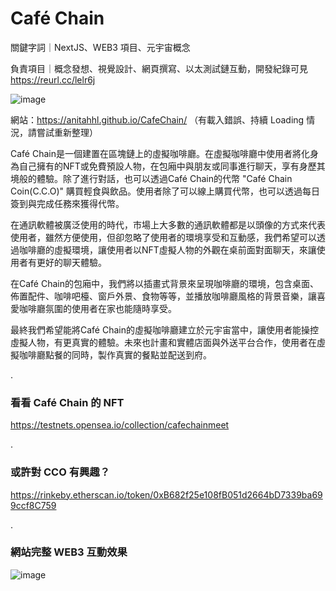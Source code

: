 # Café Chain

關鍵字詞｜NextJS、WEB3 項目、元宇宙概念

負責項目｜概念發想、視覺設計、網頁撰寫、以太測試鏈互動，開發紀錄可見 https://reurl.cc/lelr6j

![image](https://lh5.googleusercontent.com/9LFR8bw0Kda_QywriXlvGYjW0Xxvc8s-hZWsuU8B1ZTQ1DLxpeClXj4kZZZ6AnhaGCiw5zPTUqQ52DG5wPk6hqm9GIspU9_ljpqyYlL4Pzz6ZSvMv_VnZrKiUKOwpOYzmZJSsniDATLUWfDLnA)

網站：https://anitahhl.github.io/CafeChain/ （有載入錯誤、持續 Loading 情況，請嘗試重新整理）

Café Chain是一個建置在區塊鏈上的虛擬咖啡廳。在虛擬咖啡廳中使用者將化身為自己擁有的NFT或免費預設人物，在包廂中與朋友或同事進行聊天，享有身歷其境般的體驗。除了進行對話，也可以透過Café Chain的代幣 "Café Chain Coin(C.C.O)" 購買輕食與飲品。使用者除了可以線上購買代幣，也可以透過每日簽到與完成任務來獲得代幣。

在通訊軟體被廣泛使用的時代，市場上大多數的通訊軟體都是以頭像的方式來代表使用者，雖然方便使用，但卻忽略了使用者的環境享受和互動感，我們希望可以透過咖啡廳的虛擬環境，讓使用者以NFT虛擬人物的外觀在桌前面對面聊天，來讓使用者有更好的聊天體驗。

在Café Chain的包廂中，我們將以插畫式背景來呈現咖啡廳的環境，包含桌面、佈置配件、咖啡吧檯、窗戶外景、食物等等，並播放咖啡廳風格的背景音樂，讓喜愛咖啡廳氛圍的使用者在家也能隨時享受。

最終我們希望能將Café Chain的虛擬咖啡廳建立於元宇宙當中，讓使用者能操控虛擬人物，有更真實的體驗。未來也計畫和實體店面與外送平台合作，使用者在虛擬咖啡廳點餐的同時，製作真實的餐點並配送到府。

.

### 看看 Café Chain 的 NFT
https://testnets.opensea.io/collection/cafechainmeet

.

### 或許對 CCO 有興趣？
https://rinkeby.etherscan.io/token/0xB682f25e108fB051d2664bD7339ba699ccf8C759

.

### 網站完整 WEB3 互動效果

![image](https://miro.medium.com/max/1400/1*H1VRJIUqDh98Er_EgekRKA.gif)

